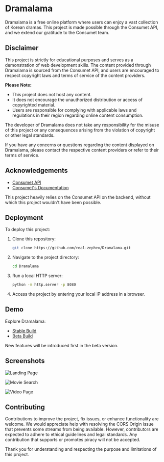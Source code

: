 # Dramalama

Dramalama is a free online platform where users can enjoy a vast collection of Korean dramas. This project is made possible through the Consumet API, and we extend our gratitude to the Consumet team.

## Disclaimer

This project is strictly for educational purposes and serves as a demonstration of web development skills. The content provided through Dramalama is sourced from the Consumet API, and users are encouraged to respect copyright laws and terms of service of the content providers.

**Please Note:**
- This project does not host any content.
- It does not encourage the unauthorized distribution or access of copyrighted material.
- Users are responsible for complying with applicable laws and regulations in their region regarding online content consumption.

The developer of Dramalama does not take any responsibility for the misuse of this project or any consequences arising from the violation of copyright or other legal standards.

If you have any concerns or questions regarding the content displayed on Dramalama, please contact the respective content providers or refer to their terms of service.


## Acknowledgements

- [Consumet API](https://github.com/consumet/api.consumet.org)
- [Consumet's Documentation](https://docs.consumet.org/rest-api/Movies/dramacool/search)

This project heavily relies on the Consumet API on the backend, without which this project wouldn't have been possible.

## Deployment

To deploy this project:

1. Clone this repository:

   ```bash
   git clone https://github.com/real-zephex/Dramalama.git
   ```

2. Navigate to the project directory:

   ```bash
   cd Dramalama
   ```

3. Run a local HTTP server:

   ```bash
   python -m http.server -p 8080
   ```

4. Access the project by entering your local IP address in a browser.

## Demo

Explore Dramalama:

- [Stable Build](https://dramalama.vercel.app)
- [Beta Build](https://dramalama.ddns.net)

New features will be introduced first in the beta version.

## Screenshots

![Landing Page](https://i.ibb.co/WvhGvtZ/Screenshot-20231120-203143-Chrome.jpg)

![Movie Search](https://i.ibb.co/KsZBvgB/Screenshot-20231120-203636.jpg)

![Video Page](https://i.ibb.co/WHkmjKW/Screenshot-20231120-203944-Chrome.jpg)


## Contributing

Contributions to improve the project, fix issues, or enhance functionality are welcome. 
We would appreciate help with resolving the CORS Origin issue that prevents some streams from being available.
However, contributors are expected to adhere to ethical guidelines and legal standards. Any contribution that supports or promotes piracy will not be accepted.

Thank you for understanding and respecting the purpose and limitations of this project.
